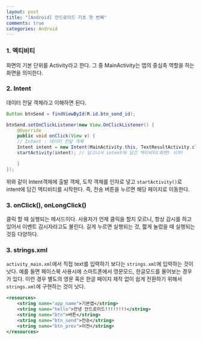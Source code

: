 ```yaml
---
layout: post
title: "[Android] 안드로이드 기초 첫 번째"
comments: true
categories: Android
---
```


### 1. 엑티비티

화면의 기본 단위를 Activity라고 한다. 그 중 MainActivity는 앱의 중심축 역할을 하는 화면을 의미한다.

### 2. Intent

데이터 전달 객체라고 이해하면 된다. 

```java
Button btnSend = findViewById(R.id.btn_send_id);

btnSend.setOnClickListener(new View.OnClickListener() {
	@Override
    public void onClick(View v) {
    // Intent : 데이터 전달 객체
	Intent intent = new Intent(MainActivity.this, TextResultActivity.class); // 전달할 데이터를 intent에 담음
	startActivity(intent); // 담고나서 intent에 담긴 엑티비티(화면) 시작!

    }
});
```
위와 같이 Intent객체에 출발 객체, 도착 객체를 인자로 넣고 `startActivity()`로 intent에 담긴 엑티비티를 시작한다. 즉, 전송 버튼을 누르면 해당 페이지로 이동한다.

### 3. onClick(), onLongClick()
클릭 할 때 실행되는 메서드이다. 사용자가 언제 클릭을 할지 모르니, 항상 감시를 하고 있어서 이벤트 감시자라고도 불린다. 길게 누르면 실행되는 것, 짧게 눌렀을 때 실행되는 것등 다양하다.

### 3. strings.xml
`activity_main.xml`에서 직접 text를 입력하기 보다는 `strings.xml`에 입력하는 것이 낫다. 예를 들면 페이스북 사용시에 스마트폰에서 영문모드, 한글모드를 물어보는 경우가 있다. 이런 경우 별도의 영문 혹은 한글 페이지 제작 없이 쉽게 전환하기 위해서 `strings.xml`에 구현하는 것이 낫다.

```xml
<resources>
    <string name="app_name">기본앱</string>
    <string name="hello">안녕 안드로이드!!!!!!!!</string>
    <string name="btn">버튼</string>
    <string name="btn_send">전송</string>
    <string name="btn_prev">이전</string>
</resources>
```



